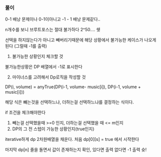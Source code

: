 ### 풀이

0-1 배낭 문제이나 0-1이아니고 -1 - 1 배낭 문제같다..

n개수를 보니 브루트포스는 절대 불가하다 2^50.... 쉣

선택을 하지않는다가 아니고 빼버리기때문에 해당 상황에서 불가능한 케이스가 나오게된다 (그럴때 -1를 출력)

1. 불가능한 상황인지 체크할 것

불가능한상황은 DP 배열에서 -1로 표시한다

2. 마이너스를 고려해서 Dp로직을 작성할 것

DP(i, volume) = anyTrue(DP(i-1, volume- music[i]), DP(i-1, volume + music[i]))
   
해당 식은 뺴는것을 선택하느냐, 더하는걸 선택하느냐를 결정하는 식이다.

if 조건을 체크해야한다 
1. 빼는걸 선택했을때 >=0 인지, 더하는걸 선택했을 때 <= m인지
2. DP의 그 전 스텝이 가능한 상황인지(true인지)

iterative하게 dp 2차원배열을 채운다. 처음 dp[0][s] = true 에서 시작한다

마지막 dp[n] 줄을 돌면서 값이 존재하는지 확인, 있다면 출력 없다면 -1 출력 슛!